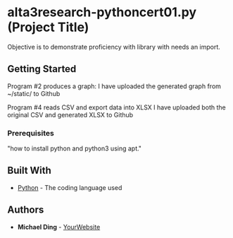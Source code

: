 # alta3research-pythoncert01.py (Project Title)

Objective is to demonstrate proficiency with library with needs an import.

## Getting Started
Program #2 produces a graph:
    I have uploaded the generated graph from ~/static/ to Github

Program #4 reads CSV and export data into XLSX
    I have uploaded both the original CSV and generated XLSX to Github

### Prerequisites

"how to install python and python3 using apt."

## Built With

* [Python](https://www.python.org/) - The coding language used

## Authors

* **Michael Ding** -  [YourWebsite](https://github.com/mdcc1700/mycode/tree/main/alta3research-python-cert/)
